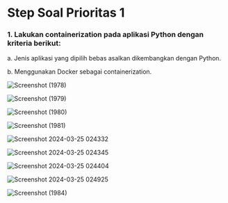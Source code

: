# Step Soal Prioritas 1
### 1. Lakukan containerization pada aplikasi Python dengan kriteria berikut:
a. Jenis aplikasi yang dipilih bebas asalkan dikembangkan dengan Python.

b. Menggunakan Docker sebagai containerization.

![Screenshot (1978)](https://github.com/putridia/de_putri-dia-lestari/assets/120665019/fc6cd4ae-0a2d-401e-b72d-0a75a3e24d79)

![Screenshot (1979)](https://github.com/putridia/de_putri-dia-lestari/assets/120665019/c7b9c9c7-c400-4b44-be67-ba63eeec514f)

![Screenshot (1980)](https://github.com/putridia/de_putri-dia-lestari/assets/120665019/c87abbab-e510-41b8-b419-4a106bfaf407)

![Screenshot (1981)](https://github.com/putridia/de_putri-dia-lestari/assets/120665019/67766060-d986-4a28-b6c7-a658efe6a48a)

![Screenshot 2024-03-25 024332](https://github.com/putridia/de_putri-dia-lestari/assets/120665019/61818ef6-b2f1-4882-9581-04ec0957e2c1)

![Screenshot 2024-03-25 024345](https://github.com/putridia/de_putri-dia-lestari/assets/120665019/586f69ba-d739-45db-8774-31aa106b4616)

![Screenshot 2024-03-25 024404](https://github.com/putridia/de_putri-dia-lestari/assets/120665019/f647a84a-a323-4084-bd76-17fe3ef0cc17)

![Screenshot 2024-03-25 024925](https://github.com/putridia/de_putri-dia-lestari/assets/120665019/5c2ae664-ca0c-4507-aee1-7dd2bac23083)

![Screenshot (1984)](https://github.com/putridia/de_putri-dia-lestari/assets/120665019/398ef5ed-3c3f-4c09-8172-37f1fbd120e3)
